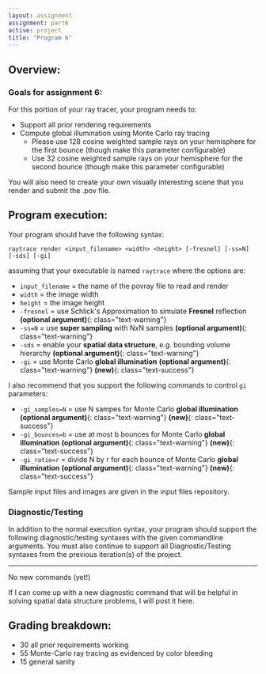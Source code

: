```yaml
---
layout: assignment
assignment: part6
active: project
title: "Program 6"
---
```


## Overview:

### Goals for assignment 6:

For this portion of your ray tracer, your program needs to:

- Support all prior rendering requirements
- Compute global illumination using Monte Carlo ray tracing
  - Please use 128 cosine weighted sample rays on your hemisphere for the first bounce (though make this parameter configurable)
  - Use 32 cosine weighted sample rays on your hemisphere for the second bounce (though make this parameter configurable)

You will also need to create your own visually interesting scene that you render and submit the .pov file.



## Program execution:

Your program should have the following syntax:

  `raytrace render <input_filename> <width> <height> [-fresnel] [-ss=N] [-sds] [-gi]`

assuming that your executable is named `raytrace` where the options are:

- `input_filename` = the name of the povray file to read and render
- `width` = the image width
- `height` = the image height
- `-fresnel` = use Schlick's Approximation to simulate **Fresnel** reflection
  **(optional argument)**{: class="text-warning"}
- `-ss=N` = use **super sampling** with NxN samples
  **(optional argument)**{: class="text-warning"}
- `-sds` = enable your **spatial data structure**, e.g. bounding volume hierarchy
  **(optional argument)**{: class="text-warning"}
- `-gi` = use Monte Carlo **global illumination**
  **(optional argument)**{: class="text-warning"}
  **(new)**{: class="text-success"}

I also recommend that you support the following commands to control `gi` parameters:

- `-gi_samples=N` = use N sampes for Monte Carlo **global illumination**
  **(optional argument)**{: class="text-warning"}
  **(new)**{: class="text-success"}
- `-gi_bounces=b` = use at most b bounces for Monte Carlo **global illumination**
  **(optional argument)**{: class="text-warning"}
  **(new)**{: class="text-success"}
- `-gi_ratio=r` = divide N by r for each bounce of Monte Carlo **global illumination**
  **(optional argument)**{: class="text-warning"}
  **(new)**{: class="text-success"}

Sample input files and images are given in the input files repository.


### Diagnostic/Testing

In addition to the normal execution syntax, your program should support the following diagnostic/testing syntaxes with the given commandline arguments.
You must also continue to support all Diagnostic/Testing syntaxes from the previous iteration(s) of the project.

---

No new commands (yet!)

If I can come up with a new diagnostic command that will be helpful in solving spatial data structure problems, I will post it here.



## Grading breakdown:

- 30 all prior requirements working
- 55 Monte-Carlo ray tracing as evidenced by color bleeding
- 15 general sanity
